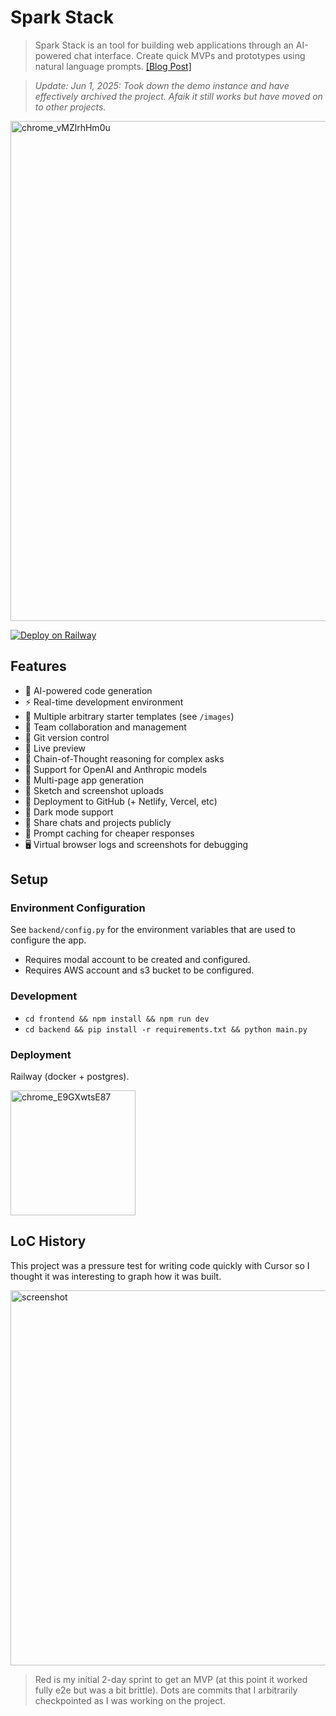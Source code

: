 # Spark Stack

> Spark Stack is an tool for building web applications through an AI-powered chat interface. Create quick MVPs and prototypes using natural language prompts. [[Blog Post]](https://blog.sshh.io/p/building-v0-in-a-weekend)

> _Update: Jun 1, 2025: Took down the demo instance and have effectively archived the project. Afaik it still works but have moved on to other projects._

<img width="800" alt="chrome_vMZlrhHm0u" src="https://github.com/user-attachments/assets/4c1912c9-85c9-4169-9d6c-bb5f96edd23e">

[![Deploy on Railway](https://railway.com/button.svg)](https://railway.com/template/61t3xx?referralCode=c5mPsy)

## Features

- 🤖 AI-powered code generation
- ⚡️ Real-time development environment
- 🎨 Multiple arbitrary starter templates (see `/images`)
- 👥 Team collaboration and management
- 📝 Git version control
- 🔄 Live preview
- 🧠 Chain-of-Thought reasoning for complex asks
- 🔌 Support for OpenAI and Anthropic models
- 📱 Multi-page app generation
- 📸 Sketch and screenshot uploads
- 🚀 Deployment to GitHub (+ Netlify, Vercel, etc)
- 🌙 Dark mode support
- 🔗 Share chats and projects publicly
- 💾 Prompt caching for cheaper responses
- 🖥️ Virtual browser logs and screenshots for debugging

## Setup

### Environment Configuration

See `backend/config.py` for the environment variables that are used to configure the app.

- Requires modal account to be created and configured.
- Requires AWS account and s3 bucket to be configured.

### Development

- `cd frontend && npm install && npm run dev`
- `cd backend && pip install -r requirements.txt && python main.py`

### Deployment

Railway (docker + postgres).

<img width="200" alt="chrome_E9GXwtsE87" src="https://github.com/user-attachments/assets/b45e70f7-a8c5-426b-8dda-c5ae42da54c0">

## LoC History

This project was a pressure test for writing code quickly with Cursor so I thought it was interesting to graph how it was built.

<img width="600" alt="screenshot" src="https://github.com/user-attachments/assets/650342f4-3bb7-434d-93fb-9da431340d37">

> Red is my initial 2-day sprint to get an MVP (at this point it worked fully e2e but was a bit brittle). Dots are commits that I arbitrarily checkpointed as I was working on the project.
